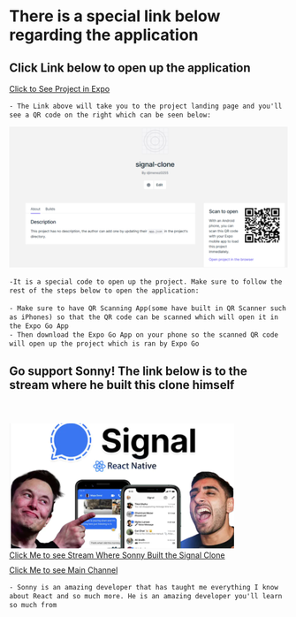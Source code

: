 <h1>There is a special link below regarding the application</h1>

<h2>Click Link below to open up the application</h2>

<a href="https://expo.io/@djimenez0255/projects/signal-clone">Click to See Project in Expo</a>

    - The Link above will take you to the project landing page and you'll see a QR code on the right which can be seen below:

<img src="./assets/signal-clone-expo.png" alt="Signal Clone Expo Landing Page"/>

    -It is a special code to open up the project. Make sure to follow the rest of the steps below to open the application:

    - Make sure to have QR Scanning App(some have built in QR Scanner such as iPhones) so that the QR code can be scanned which will open it in the Expo Go App
    - Then download the Expo Go App on your phone so the scanned QR code will open up the project which is ran by Expo Go

## Go support Sonny! The link below is to the stream where he built this clone himself

<img src="./assets/signal-clone-thumbnail.png" style="margin-top:40px" alt="Thumbnail to Signal Clone" />

<div><a href="https://www.youtube.com/watch?v=MJzmZ9qmdaE" style="margin-top:10px">Click Me to see Stream Where Sonny Built the Signal Clone</a></div>
<a href="https://www.youtube.com/user/ssangha32" style="display:block;margin-top:10px">Click Me to see Main Channel</a>

    - Sonny is an amazing developer that has taught me everything I know about React and so much more. He is an amazing developer you'll learn so much from
